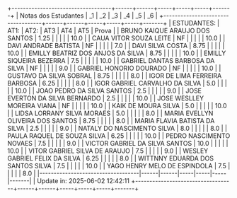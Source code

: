 +-----------------------------------+------+------+-----+-----+-----+-------+
| Notas dos Estudantes | _1 | _2 | _3 | _4 | _5 | _6 |
+-----------------------------------+------+------+-----+-----+-----+-------+
| ESTUDANTES:                       | AT1: | AT2: | AT3 | AT4 | AT5 | Prova |
| BRUNO KAIQUE ARAUJO DOS SANTOS    | 1.25 |      |     |     |     | 10.0  |
| CAUA VITOR SOUZA LEITE            | NF   |      |     |     |     | 10.0  |
| DAVI ANDRADE BATISTA              | NF   |      |     |     |     | 7.0   |
| DAVI SILVA COSTA                  | 8.75 |      |     |     |     | 10.0  |
| EMILLY BEATRIZ DOS ANJOS DA SILVA | 8.75 |      |     |     |     | 10.0  |
| EMILLY SIQUEIRA BEZERRA           | 7.5  |      |     |     |     | 10.0  |
| GABRIEL DANTAS BARBOSA DA SILVA   | NF   |      |     |     |     | 9.0   |
| GABRIEL HONORIO DOURADO           | NF   |      |     |     |     | 10.0  |
| GUSTAVO DA SILVA SOBRAL           | 8.75 |      |     |     |     | 8.0   |
| IGOR DE LIMA FERREIRA BARBOSA     | 6.25 |      |     |     |     | 8.0   |
| IGOR GABRIEL CARVALHO DA SILVA    | 5.0  |      |     |     |     | 10.0  |
| JOAO PEDRO DA SILVA SANTOS        | 2.5  |      |     |     |     | 9.0   |
| JOSE EVERTON DA SILVA BERNARDO    | 2.5  |      |     |     |     | 10.0  |
| JOSE WESLLEY MOREIRA VIANA        | NF   |      |     |     |     | 10.0  |
| KAIK DE MOURA SILVA               | 5.0  |      |     |     |     | 10.0  |
| LIDSA LORRANY SILVA MORAES        | 5.0  |      |     |     |     | 8.0   |
| MARIA EVELLYN OLIVEIRA DOS SANTOS | 8.75 |      |     |     |     | 8.0   |
| MARIA FLAVIA BATISTA DA SILVA     | 2.5  |      |     |     |     | 9.0   |
| NATALY DO NASCIMENTO SILVA        | 8.0  |      |     |     |     | 8.0   |
| PAULA RAQUEL DE SOUZA SILVA       | 6.25 |      |     |     |     | 10.0  |
| PEDRO NASCIMENTO NOVAES           | 7.5  |      |     |     |     | 9.0   |
| VICTOR GABRIEL DA SILVA SANTOS    | 10.0 |      |     |     |     | 10.0  |
| VITOR GABRIEL SILVA DE ARAUJO     | 7.5  |      |     |     |     | 9.0   |
| WESLEY GABRIEL FELIX DA SILVA     | 6.25 |      |     |     |     | 8.0   |
| WITTNNY EDUARDA DOS SANTOS SILVA  | 7.5  |      |     |     |     | 10.0  |
| YAGO HENRY MELO DE ESPINDOLA      | 7.5  |      |     |     |     | 8.0   |
|-----------------------------------|------|------|-----|-----|-----|-------|
| Update in: 2025-06-02 12:42:11
+-----------------------------------+------+------+-----+-----+-----+-------+
